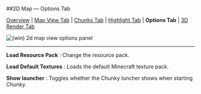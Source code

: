 ##2D Map &mdash; Options Tab

[Overview][5] | [Map View Tab][0] | [Chunks Tab][1] | [Highlight Tab][2] | **Options Tab** | [3D Render Tab][4]

[0]: /old-chunky-docs/2d_map_map-view.html
[1]: /old-chunky-docs/2d_map_chunks.html
[2]: /old-chunky-docs/2d_map_highlight.html
[3]: /old-chunky-docs/2d_map_options.html
[4]: /old-chunky-docs/2d_map_3d-render.html
[5]: /old-chunky-docs/2d_map.html

![(win) 2d map view options panel](/old-chunky-docs/2d_map_options.png)

----

**Load Resource Pack**
:   Change the resource pack.

**Load Default Textures**
:   Loads the default Minecraft texture pack.

**Show launcher**
:   Toggles whether the Chunky luncher shows when starting Chunky.

